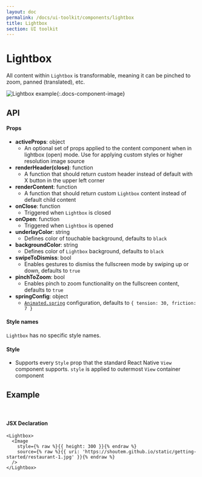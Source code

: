 ```yaml
---
layout: doc
permalink: /docs/ui-toolkit/components/lightbox
title: Lightbox
section: UI toolkit
---
```


# Lightbox

All content within `Lightbox` is transformable, meaning it can be pinched to zoom, panned (translated), etc.

![Lightbox example](https://cloud.githubusercontent.com/assets/378279/9074360/16eac5d6-3b09-11e5-90af-a69980e9f4be.gif "Lightbox"){:.docs-component-image}

## API

#### Props

* **activeProps**: object  
  - An optional set of props applied to the content component when in lightbox (open) mode. Use for applying custom styles or higher resolution image source
* **renderHeader(close)**: function
  - A function that should return custom header instead of default with X button in the upper left corner
* **renderContent**: function
  - A function that should return custom `Lightbox` content instead of default child content
* **onClose**: function
  - Triggered when `Lightbox` is closed
* **onOpen**: function
  - Triggered when `Lightbox` is opened
* **underlayColor**: string
  - Defines color of touchable background, defaults to `black`
* **backgroundColor**: string
  - Defines color of `Lightbox` background, defaults to `black`
* **swipeToDismiss**: bool
  - Enables gestures to dismiss the fullscreen mode by swiping up or down, defaults to `true`
* **pinchToZoom**: bool
  - Enables pinch to zoom functionality on the fullscreen content, defaults to `true`
* **springConfig**: object
  - [`Animated.spring`](https://facebook.github.io/react-native/docs/animations.html) configuration, defaults to `{ tension: 30, friction: 7 }`  

#### Style names

`Lightbox` has no specific style names.

#### Style

* Supports every `Style` prop that the standard React Native `View` component supports. `style` is applied to outermost `View` container component

## Example
<br />

#### JSX Declaration
```JSX
<Lightbox>
  <Image
    style={% raw %}{{ height: 300 }}{% endraw %}
    source={% raw %}{{ uri: 'https://shoutem.github.io/static/getting-started/restaurant-1.jpg' }}{% endraw %}
  />
</Lightbox>
```
